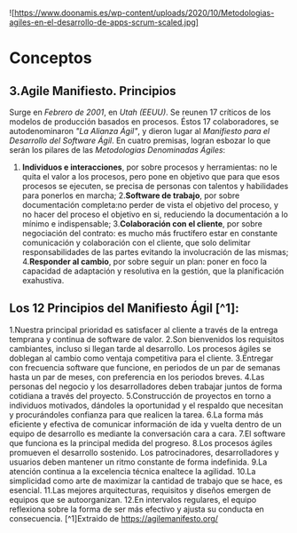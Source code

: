 ![https://www.doonamis.es/wp-content/uploads/2020/10/Metodologias-agiles-en-el-desarrollo-de-apps-scrum-scaled.jpg]
# Conceptos

## **3.Agile Manifiesto. Principios**

Surge en *Febrero de 2001*,  en *Utah (EEUU)*.  Se reunen 17 críticos de los modelos de producción basados en procesos. 
Éstos 17 colaboradores, se autodenominaron *"La Alianza Ágil"*, y dieron lugar al *Manifiesto para el Desarrollo del Software Ágil*.
En cuatro premisas, logran esbozar lo que serán los pilares de las *Metodologias Denominadas Ágiles*:
1. **Individuos e interacciones**, por sobre procesos y herramientas: no le quita el valor a los procesos, pero pone en objetivo que para que esos procesos  se ejecuten, se precisa de personas con talentos y habilidades para ponerlos en marcha;
2.**Software de trabajo**,  por sobre documentación completa:no perder de vista el objetivo del proceso, y no hacer del proceso el objetivo en si, reduciendo la documentación a lo mínimo e indispensable;
3.**Colaboración con  el cliente**, por sobre negociación del contrato: es mucho más fructífero estar en constante comunicación y colaboración con el cliente, que solo delimitar responsabilidades de las partes evitando la involucración de las mismas;
4.**Responder al cambio**, por sobre seguir un plan: poner en foco la capacidad de adaptación y resolutiva en la gestión, que la planificación exahustiva.

## Los 12 Principios  del Manifiesto Ágil [^1]:
1.Nuestra principal prioridad es satisfacer al cliente a través de la entrega temprana y continua de software de valor.
2.Son bienvenidos los requisitos cambiantes, incluso si llegan tarde al desarrollo. Los procesos ágiles se doblegan al cambio como ventaja competitiva para el cliente.
3.Entregar con frecuencia software que funcione, en periodos de un par de semanas hasta un par de meses, con preferencia en los periodos breves.
4.Las personas del negocio y los desarrolladores deben trabajar juntos de forma cotidiana a través del proyecto.
5.Construcción de proyectos en torno a individuos motivados, dándoles la oportunidad y el respaldo que necesitan y procurándoles confianza para que realicen la tarea.
6.La forma más eficiente y efectiva de comunicar información de ida y vuelta dentro de un equipo de desarrollo es mediante la conversación cara a cara.
7.El software que funciona es la principal medida del progreso.
8.Los procesos ágiles promueven el desarrollo sostenido. Los patrocinadores, desarrolladores y usuarios deben mantener un ritmo constante de forma indefinida.
9.La atención continua a la excelencia técnica enaltece la agilidad.
10.La simplicidad como arte de maximizar la cantidad de trabajo que se hace, es esencial.
11.Las mejores arquitecturas, requisitos y diseños emergen de equipos que se autoorganizan.
12.En intervalos regulares, el equipo reflexiona sobre la forma de ser más efectivo y ajusta su conducta en consecuencia.
[^1]Extraido de https://agilemanifesto.org/
